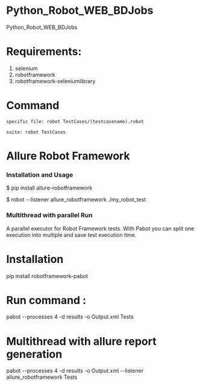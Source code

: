 # Python_Robot_WEB_BDJobs
Python_Robot_WEB_BDJobs

# Requirements:
1. selenium
2. robotframework
3. robotframework-seleniumlibrary
# Command
    specific file: robot TestCases/(testcasename).robot

    suite: robot TestCases


# Allure Robot Framework
### Installation and Usage

$ pip install allure-robotframework

$ robot --listener allure_robotframework ./my_robot_test

### Multithread with parallel Run

A parallel executor for Robot Framework tests. With Pabot you can split one execution into multiple and save test execution time.
# Installation

pip install robotframework-pabot

# Run command :

pabot --processes 4 -d results -o Output.xml Tests

# Multithread with allure report generation

pabot --processes 4 -d results -o Output.xml --listener allure_robotframework Tests

